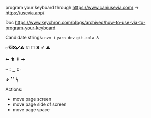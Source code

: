 program your keyboard through https://www.caniusevia.com/  -> https://usevia.app/

Doc https://www.keychron.com/blogs/archived/how-to-use-via-to-program-your-keyboard




Candidate strings:
`nvm i`
`yarn dev`
`git-cola &`

✅❎❌✔️⚠️
☑ ☐  ✖ ✔ ⚠

⬅ ⬆ ⬇ ⮕

ⵧ ꓽ ‿ ೱ ᐧ

ↆ ꜛꜜ
ϟ



Actions:
- move page screen
- move page side of screen
- move page space
